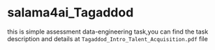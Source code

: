 # salama4ai_Tagaddod
this is simple assessment data-engineering task,you can find the task description and details at ```Tagaddod_Intro_Talent_Acquisition.pdf``` file
